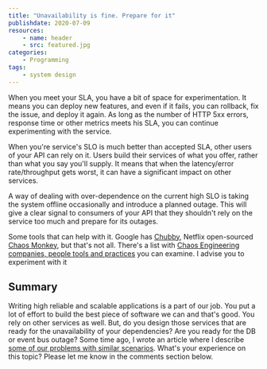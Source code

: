 ```yaml
---
title: "Unavailability is fine. Prepare for it"
publishdate: 2020-07-09
resources:
    - name: header
    - src: featured.jpg
categories:
    - Programming
tags:
    - system design
---
```


When you meet your SLA, you have a bit of space for experimentation. It means you can deploy new features, and even if it fails, you can rollback, fix the issue, and deploy it again. As long as the number of HTTP 5xx errors, response time or other metrics meets his SLA, you can continue experimenting with the service.

When you're service's SLO is much better than accepted SLA, other users of your API can rely on it. Users build their services of what you offer, rather than what you say you'll supply. It means that when the latency/error rate/throughput gets worst, it can have a significant impact on other services.

A way of dealing with over-dependence on the current high SLO is taking the system offline occasionally and introduce a planned outage. This will give a clear signal to consumers of your API that they shouldn't rely on the service too much and prepare for its outages.

Some tools that can help with it. Google has [Chubby](https://static.googleusercontent.com/media/research.google.com/en//archive/chubby-osdi06.pdf), Netflix open-sourced [Chaos Monkey](https://github.com/Netflix/chaosmonkey), but that's not all. There's a list with [Chaos Engineering companies, people tools and practices](https://coggle.it/diagram/WiKceGDAwgABrmyv/t/chaos-engineeringcompanies%2C-people%2C-tools-practices/0a2d4968c94723e48e1256e67df51d0f4217027143924b23517832f53c536e62) you can examine. I advise you to experiment with it

## Summary

Writing high reliable and scalable applications is a part of our job. You put a lot of effort to build the best piece of software we can and that's good. You rely on other services as well. But, do you design those services that are ready for the unavailability of your dependencies? Are you ready for the DB or event bus outage? Some time ago, I wrote an article where I describe [some of our problems with similar scenarios](https://developer20.com/learning-on-mistakes/). What's your experience on this topic? Please let me know in the comments section below.
